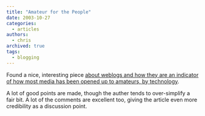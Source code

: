 ```yaml
---
title: "Amateur for the People"
date: 2003-10-27
categories:
  - articles
authors:
  - chris
archived: true
tags:
  - blogging
---
```


Found a nice, interesting piece [about weblogs and how they are an indicator of how most media has been opened up to amateurs, by technology](https://web.archive.org/web/20041121170046/http://www.plasticbag.org/archives/2003/09/weblogs_and_the_mass_amateurisation_of_nearly_everything.shtml "(Weblogs and) The Mass Amateurisation of (Nearly) Everything...").

A lot of good points are made, though the auther tends to over-simplify a fair bit. A lot of the comments are excellent too, giving the article even more credibility as a discussion point.
